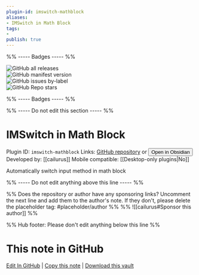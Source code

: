 ```yaml
---
plugin-id: imswitch-mathblock
aliases:
- IMSwitch in Math Block
tags: 
- 
publish: true
---
```


%% ----- Badges ----- %%

![GitHub all releases](https://img.shields.io/github/downloads/cailurus/imswitch_mathblock_obsidian/total?color=573E7A&logo=github&style=for-the-badge)   
![GitHub manifest version](https://img.shields.io/github/manifest-json/v/cailurus/imswitch_mathblock_obsidian?color=573E7A&logo=github&style=for-the-badge)   
![GitHub issues by-label](https://img.shields.io/github/issues/cailurus/imswitch_mathblock_obsidian/help%20wanted?color=573E7A&logo=github&style=for-the-badge)   
![GitHub Repo stars](https://img.shields.io/github/stars/cailurus/imswitch_mathblock_obsidian?color=573E7A&logo=github&style=for-the-badge)

%% ----- Badges ----- %%

%% ----- Do not edit this section ----- %%

# IMSwitch in Math Block

Plugin ID: `imswitch-mathblock`
Links: [GitHub repository](https://github.com/cailurus/imswitch_mathblock_obsidian) or [<button id=HH>Open in Obsidian</button>](obsidian://show-plugin?id=imswitch-mathblock)
Developed by: [[cailurus]]
Mobile compatible: [[Desktop-only plugins|No]]

Automatically switch input method in math block

%% ----- Do not edit anything above this line ----- %% 

%% Does the repository or author have any sponsoring links? Uncomment the next line and add them to the author's note. If they don't, please delete the placeholder tag: #placeholder/author %%
%% ![[cailurus#Sponsor this author]] %%

%% Hub footer: Please don't edit anything below this line %%

# This note in GitHub

<span class="git-footer">[Edit In GitHub](https://github.dev/obsidian-community/obsidian-hub/blob/main/02%20-%20Community%20Expansions/02.05%20All%20Community%20Expansions/Plugins/imswitch-mathblock.md "git-hub-edit-note") | [Copy this note](https://raw.githubusercontent.com/obsidian-community/obsidian-hub/main/02%20-%20Community%20Expansions/02.05%20All%20Community%20Expansions/Plugins/imswitch-mathblock.md "git-hub-copy-note") | [Download this vault](https://github.com/obsidian-community/obsidian-hub/archive/refs/heads/main.zip "git-hub-download-vault") </span>
